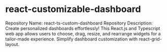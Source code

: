 # react-customizable-dashboard
Repository Name: react-ts-custom-dashboard  Repository Description: Create personalized dashboards effortlessly! This React.js and Typescript web app allows users to choose, drag, resize, and rearrange widgets for a tailor-made experience. Simplify dashboard customization with react-grid-layout.
